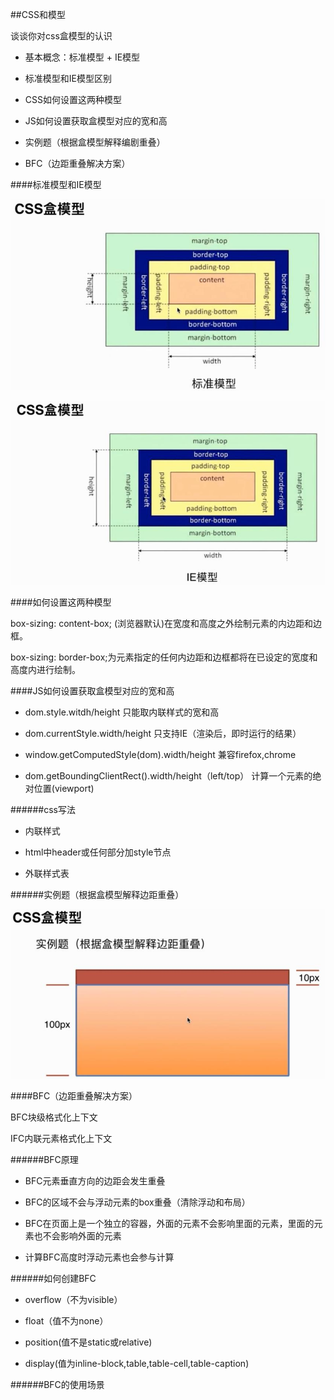 ##CSS和模型

谈谈你对css盒模型的认识

- 基本概念：标准模型 + IE模型

- 标准模型和IE模型区别

- CSS如何设置这两种模型

- JS如何设置获取盒模型对应的宽和高

- 实例题（根据盒模型解释编剧重叠）

- BFC（边距重叠解决方案）



####标准模型和IE模型

![](/assets/360截图20171210100639194.jpg)

![](/assets/360截图20171210100623203.jpg)



####如何设置这两种模型

box-sizing: content-box;    (浏览器默认)在宽度和高度之外绘制元素的内边距和边框。

box-sizing: border-box;为元素指定的任何内边距和边框都将在已设定的宽度和高度内进行绘制。



####JS如何设置获取盒模型对应的宽和高

- dom.style.witdh/height    只能取内联样式的宽和高

- dom.currentStyle.width/height    只支持IE（渲染后，即时运行的结果）

- window.getComputedStyle(dom).width/height    兼容firefox,chrome

- dom.getBoundingClientRect().width/height（left/top）    计算一个元素的绝对位置(viewport)


######css写法

- 内联样式

- html中header或任何部分加style节点

- 外联样式表


######实例题（根据盒模型解释边距重叠）

![](/assets/360截图20171210194301696.jpg)



####BFC（边距重叠解决方案）

BFC块级格式化上下文

IFC内联元素格式化上下文


######BFC原理

- BFC元素垂直方向的边距会发生重叠

- BFC的区域不会与浮动元素的box重叠（清除浮动和布局）

- BFC在页面上是一个独立的容器，外面的元素不会影响里面的元素，里面的元素也不会影响外面的元素

- 计算BFC高度时浮动元素也会参与计算


######如何创建BFC

- overflow（不为visible）

- float（值不为none）

- position(值不是static或relative)

- display(值为inline-block,table,table-cell,table-caption)


######BFC的使用场景
















